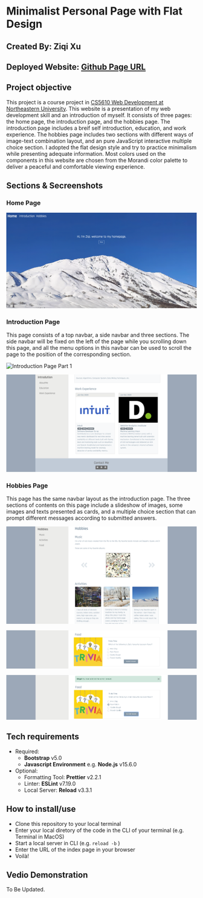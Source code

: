 # Minimalist Personal Page with Flat Design

## Created By: Ziqi Xu

## Deployed Website: [Github Page URL](https://marvelousbear.github.io/)

## Project objective

This project is a course project in [CS5610 Web Development at Northeastern University](https://johnguerra.co/classes/webDevelopment_spring_2021/). This website is a presentation of my web development skill and an introduction of myself. It consists of three pages: the home page, the introduction page, and the hobbies page. The introduction page includes a breif self introduction, education, and work experience. The hobbies page includes two sections with different ways of image-text combination layout, and an pure JavaScript interactive multiple choice section. I adopted the flat design style and try to practice minimalism while presenting adequate information. Most colors used on the components in this website are chosen from the Morandi color palette to deliver a peaceful and comfortable viewing experience.

## Sections & Secreenshots

### Home Page

![Home Page](https://github.com/MARVELOUSbear/MARVELOUSbear.github.io/blob/main/images/screeshots/index.png)

### Introduction Page

This page consists of a top navbar, a side navbar and three sections. The side navbar will be fixed on the left of the page while you scrolling down this page, and all the menu options in this navbar can be used to scroll the page to the position of the corresponding section.

![Introduction Page Part 1](.https://github.com/MARVELOUSbear/MARVELOUSbear.github.io/blob/main/images/screeshots/introduction1.png "Navbars, Introduction section, and Education section")

![Introduction Page Part 2](https://github.com/MARVELOUSbear/MARVELOUSbear.github.io/blob/main/images/screeshots/introduction2.png "Fixed Side Navbar, Work Experience Section, and Footer")

### Hobbies Page

This page has the same navbar layout as the introduction page. The three sections of contents on this page include a slideshow of images, some images and texts presented as cards, and a multiple choice section that can prompt different messages according to submitted answers.

![Hobbies Page Part 1](https://github.com/MARVELOUSbear/MARVELOUSbear.github.io/blob/main/images/screeshots/hobbies1.png "Slideshow and Cards")

![Hobbies Page Part 2](https://github.com/MARVELOUSbear/MARVELOUSbear.github.io/blob/main/images/screeshots/hobbies2.png "Multiple Choice Section before Submission")

![Hobbies Page Part 3](https://github.com/MARVELOUSbear/MARVELOUSbear.github.io/blob/main/images/screeshots/hobbies3.png "Multiple Choice Section with Prompted Response Message")

## Tech requirements

- Required:
  - **Bootstrap** v5.0
  - **Javascript Environment** e.g. **Node.js** v15.6.0
- Optional:
  - Formatting Tool: **Prettier** v2.2.1
  - Linter: **ESLint** v7.19.0
  - Local Server: **Reload** v3.3.1

## How to install/use

- Clone this repository to your local terminal
- Enter your local diretory of the code in the CLI of your terminal (e.g. Terminal in MacOS)
- Start a local server in CLI (e.g. `reload -b` )
- Enter the URL of the index page in your browser
- Voilà!

## Vedio Demonstration

To Be Updated.

